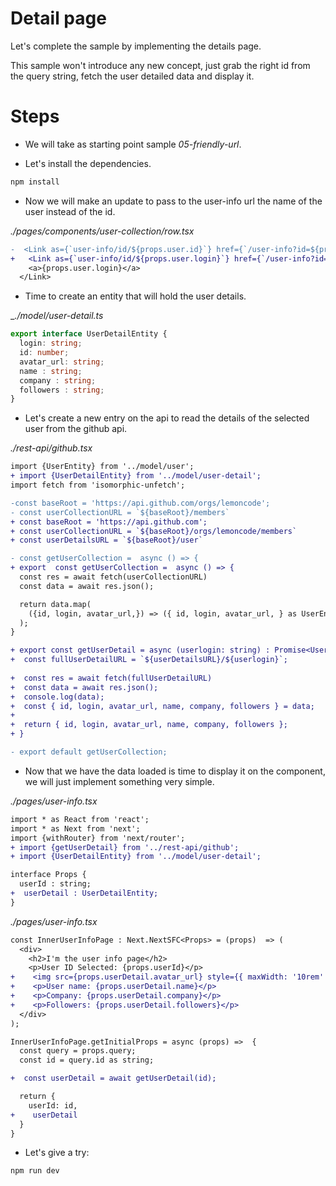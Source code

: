 # Detail page

Let's complete the sample by implementing the details page.

This sample won't introduce any new concept, just grab the right id from the query string,
fetch the user detailed data and display it.

# Steps

- We will take as starting point sample _05-friendly-url_.

- Let's install the dependencies.

```bash
npm install
```

- Now we will make an update to pass to the user-info url the name of the user instead of the id.

_./pages/components/user-collection/row.tsx_

```diff
-  <Link as={`user-info/id/${props.user.id}`} href={`/user-info?id=${props.user.id}`}>
+   <Link as={`user-info/id/${props.user.login}`} href={`/user-info?id=${props.user.login}`}>
    <a>{props.user.login}</a>
  </Link>
```

- Time to create an entity that will hold the user details.

__./model/user-detail.ts_

```typescript
export interface UserDetailEntity {
  login: string;
  id: number;
  avatar_url: string;
  name : string;
  company : string;
  followers : string;
}
```

- Let's create a new entry on the api to read the details of the selected user from the github api.

_./rest-api/github.tsx_

```diff
import {UserEntity} from '../model/user';
+ import {UserDetailEntity} from '../model/user-detail';
import fetch from 'isomorphic-unfetch';

-const baseRoot = 'https://api.github.com/orgs/lemoncode';
- const userCollectionURL = `${baseRoot}/members`
+ const baseRoot = 'https://api.github.com';
+ const userCollectionURL = `${baseRoot}/orgs/lemoncode/members`
+ const userDetailsURL = `${baseRoot}/user`

- const getUserCollection =  async () => {
+ export  const getUserCollection =  async () => {
  const res = await fetch(userCollectionURL)
  const data = await res.json();

  return data.map(
    ({id, login, avatar_url,}) => ({ id, login, avatar_url, } as UserEntity)
  );
}

+ export const getUserDetail = async (userlogin: string) : Promise<UserDetailEntity> => {
+  const fullUserDetailURL = `${userDetailsURL}/${userlogin}`;
  
+  const res = await fetch(fullUserDetailURL)
+  const data = await res.json();
+  console.log(data);
+  const { id, login, avatar_url, name, company, followers } = data;
+
+  return { id, login, avatar_url, name, company, followers };  
+ }

- export default getUserCollection;
```


- Now that we have the data loaded is time to display it on the component, we will just implement something very simple.

_./pages/user-info.tsx_

```diff
import * as React from 'react';
import * as Next from 'next';
import {withRouter} from 'next/router';
+ import {getUserDetail} from '../rest-api/github';
+ import {UserDetailEntity} from '../model/user-detail';

interface Props {
  userId : string;
+  userDetail : UserDetailEntity;
}
```

_./pages/user-info.tsx_

```diff
const InnerUserInfoPage : Next.NextSFC<Props> = (props)  => (
  <div>
    <h2>I'm the user info page</h2>      
    <p>User ID Selected: {props.userId}</p> 
+    <img src={props.userDetail.avatar_url} style={{ maxWidth: '10rem' }} />
+    <p>User name: {props.userDetail.name}</p>  
+    <p>Company: {props.userDetail.company}</p>  
+    <p>Followers: {props.userDetail.followers}</p>  
  </div>
);

InnerUserInfoPage.getInitialProps = async (props) =>  {
  const query = props.query;
  const id = query.id as string;

+  const userDetail = await getUserDetail(id);

  return {    
    userId: id,
+    userDetail
  }
}
```

- Let's give a try:

```bash
npm run dev
```